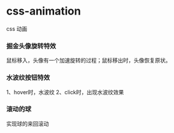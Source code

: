 # css-animation
css 动画
### 掘金头像旋转特效
鼠标移入，头像有一个加速旋转的过程；鼠标移出时，头像恢复原状。
### 水波纹按钮特效
1、hover时，水波纹
2、click时，出现水波纹效果
### 滚动的球
实现球的来回滚动